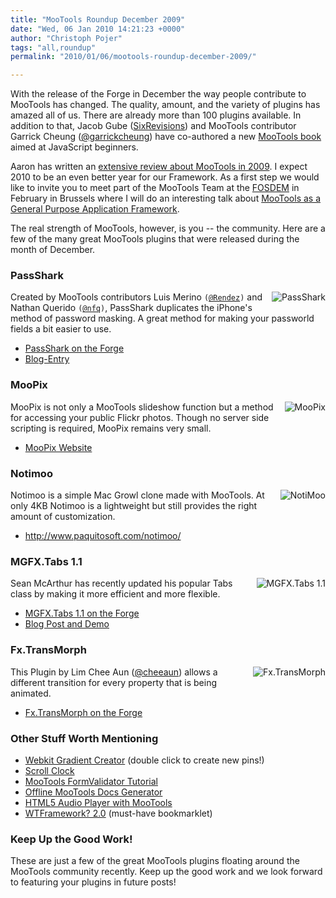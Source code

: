 ```yaml
---
title: "MooTools Roundup December 2009"
date: "Wed, 06 Jan 2010 14:21:23 +0000"
author: "Christoph Pojer"
tags: "all,roundup"
permalink: "2010/01/06/mootools-roundup-december-2009/"

---
```

<p>With the release of the Forge in December the way people contribute to MooTools has changed. The quality, amount, and the variety of plugins has amazed all of us. There are already more than 100 plugins available. 
In addition to that, Jacob Gube (<a href="http://sixrevisions.com/">SixRevisions</a>) and MooTools contributor Garrick Cheung (<a href="http://twitter.com/garrickcheung">@garrickcheung</a>) have co-authored a new <a href="http://www.amazon.com/MooTools-Beginners-Guide-Jacob-Gube/dp/1847194583/">MooTools book</a> aimed at JavaScript beginners.</p>

<p>Aaron has written an <a href="http://www.clientcide.com/deep-thoughts/mootools-in-2009-in-retrospect-thoughts-on-2010-and-beyond/">extensive review about MooTools in 2009</a>. I expect 2010 to be an even better year for our Framework. As a first step we would like to invite you to meet part of the MooTools Team at the <a href="http://fosdem.org">FOSDEM</a> in February in Brussels where I will do an interesting talk about <a href="http://fosdem.org/2010/schedule/events/mootools">MooTools as a General Purpose Application Framework</a>.</p>

<p>
The real strength of MooTools, however, is you -- the community.  Here are a few of the many great MooTools plugins that were released during the month of December.
</p>

<h3 style="clear: both;">PassShark</h3>
<p>
<a href="/forge/p/passshark"><img src="/uploads/RoundupDecemberPassShark.png" alt="PassShark" style="float:right;margin:0 0 15px 15px" /></a>
Created by MooTools contributors Luis Merino <code>(<a href="http://twitter.com/rendez">@Rendez</a>)</code> and Nathan Querido <code>(<a href="http://twitter.com/nfq">@nfq</a>)</code>,  PassShark duplicates the iPhone's method of password masking.  A great method for making your passworld fields a bit easier to use.
<ul>
<li><a href="/forge/p/passshark">PassShark on the Forge</a></li>
<li><a href="http://www.queridodesign.net/blog/passshark">Blog-Entry</a></li>
</ul></p>

<h3>MooPix</h3>
<p>
<a href="http://www.moopix.org/"><img src="/uploads/RoundupDecemberMooPix.png" alt="MooPix" style="float:right;margin:0 0 15px 15px" /></a>
MooPix is not only a MooTools slideshow function but a method for accessing your public Flickr photos.  Though no server side scripting is required, MooPix remains very small.
<ul><li>
<a href="http://www.moopix.org/">MooPix Website</a>
</li></ul>
</p>

<h3>Notimoo</h3>
<p>
<a href="http://www.paquitosoft.com/notimoo/"><img src="/uploads/RoundupDecemberNotiMoo.png" alt="NotiMoo" style="float:right;margin:0 0 15px 15px" /></a>
Notimoo is a simple Mac Growl clone made with MooTools.  At only 4KB Notimoo is a lightweight but still provides the right amount of customization.
<ul>
<li><a href="http://www.paquitosoft.com/notimoo/">http://www.paquitosoft.com/notimoo/</a>
</li></ul></p>

<h3>MGFX.Tabs 1.1</h3>
<p>
<a href="http://mcarthurgfx.com/blog/article/mgfx-tabs-1-1-on-github"><img src="/uploads/RoundupDecemberTabs.png" alt="MGFX.Tabs 1.1" style="float:right;margin:0 0 15px 15px" /></a>
Sean McArthur has recently updated his popular Tabs class by making it more efficient and more flexible.
<ul>
<li><a href="/forge/p/mgfx_tabs">MGFX.Tabs 1.1 on the Forge</a></li>
<li><a href="http://mcarthurgfx.com/blog/article/mgfx-tabs-1-1-on-github">Blog Post and Demo</a></li>
</ul>
</p>

<h3 style="clear: both;">Fx.TransMorph</h3>
<p>
<a href="/forge/p/fx_transmorph"><img src="/uploads/RoundupDecemberFxTransMorph.png" alt="Fx.TransMorph" style="float:right;margin:0 0 15px 15px" /></a>
This Plugin by Lim Chee Aun (<a href="http://twitter.com/cheeaun">@cheeaun</a>) allows a different transition for every property that is being animated.
<ul><li>
<a href="/forge/p/fx_transmorph">Fx.TransMorph on the Forge</a>
</li></ul>
</p>

<h3>Other Stuff Worth Mentioning</h3>
<ul>
<li><a href="http://schlaeps.com/mootools/gradient-creator/">Webkit Gradient Creator</a> (double click to create new pins!)</li>
<li><a href="http://toki-woki.net/p/scroll-clock/">Scroll Clock</a></li>
<li><a href="http://www.chipwreck.de/blog/2009/12/14/mootools-formvalidator-how-to-use-part-1/">MooTools FormValidator Tutorial</a></li>
<li><a href="http://sourceforge.net/projects/mootoolsdocgen/">Offline MooTools Docs Generator</a></li>
<li><a href="http://mtap.simulacre.org/">HTML5 Audio Player with MooTools</a></li>
<li><a href="http://nouincolor.com/wtframework/2.0/">WTFramework? 2.0</a> (must-have bookmarklet)</li>
</ul>

<h3>Keep Up the Good Work!</h3>
<p>These are just a few of the great MooTools plugins floating around the MooTools community recently. Keep up the good work and we look forward to featuring your plugins in future posts!</p>